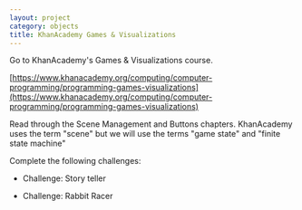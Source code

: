 ```yaml
---
layout: project
category: objects
title: KhanAcademy Games & Visualizations
---
```


Go to KhanAcademy's Games & Visualizations course.

[https://www.khanacademy.org/computing/computer-programming/programming-games-visualizations](https://www.khanacademy.org/computing/computer-programming/programming-games-visualizations)

Read through the Scene Management and Buttons chapters. KhanAcademy uses the term "scene" but we will use the terms "game state" and "finite state machine"

Complete the following challenges:

  - Challenge: Story teller

  - Challenge: Rabbit Racer
